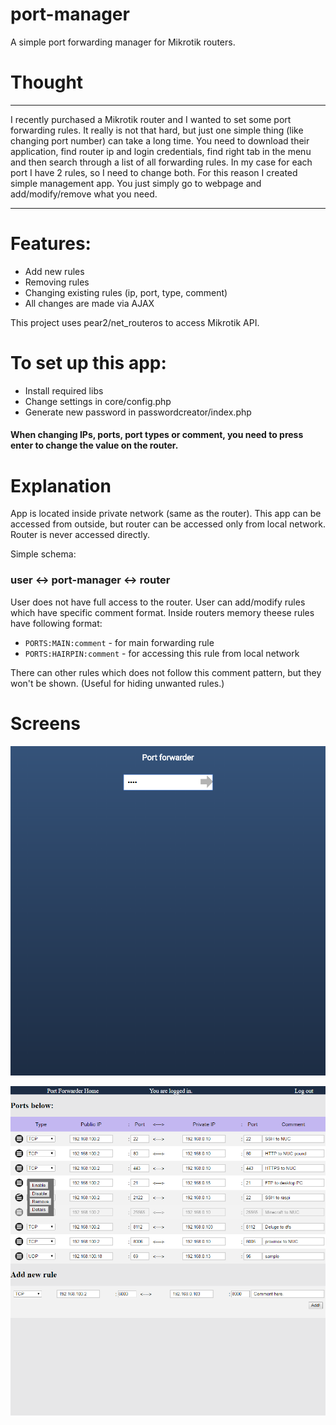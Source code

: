 # port-manager
A simple port forwarding manager for Mikrotik routers.

# Thought
- - -
I recently purchased a Mikrotik router and I wanted to set some port forwarding rules. It really is not that hard, but just one simple thing (like changing port number) can take a long time. You need to download their application, find router ip and login credentials, find right tab in the menu and then search through a list of all forwarding rules. In my case for each port I have 2 rules, so I need to change both. For this reason I created simple management app. You just simply go to webpage and add/modify/remove what you need.
- - -
# Features:
* Add new rules
* Removing rules
* Changing existing rules (ip, port, type, comment)
* All changes are made via AJAX

This project uses pear2/net_routeros to access Mikrotik API.

# To set up this app:
* Install required libs
* Change settings in core/config.php
* Generate new password in passwordcreator/index.php

#### When changing IPs, ports, port types or comment, you need to press enter to change the value on the router.

# Explanation

App is located inside private network (same as the router). This app can be accessed from outside, but router can be accessed only from local network. Router is never accessed directly.

Simple schema:
### user <-> port-manager <-> router

User does not have full access to the router. User can add/modify rules which have specific comment format. Inside routers memory theese rules have following format:
* `PORTS:MAIN:comment`  - for main forwarding rule
* `PORTS:HAIRPIN:comment` - for accessing this rule from local network

There can other rules which does not follow this comment pattern, but they won't be shown. (Useful for hiding unwanted rules.)

# Screens
![login screen](https://raw.githubusercontent.com/Driftersk/port-manager/master/docs/imgs/login.png)

![maintenance](https://raw.githubusercontent.com/Driftersk/port-manager/master/docs/imgs/maintenance.png)
